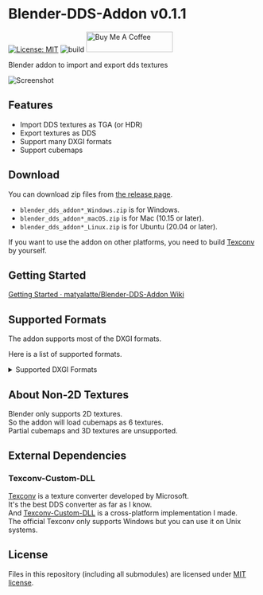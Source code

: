 # Blender-DDS-Addon v0.1.1

[![License: MIT](https://img.shields.io/badge/License-MIT-yellow.svg)](https://opensource.org/licenses/MIT)
![build](https://github.com/matyalatte/Blender-DDS-Addon/actions/workflows/build.yml/badge.svg)
<a href="https://www.buymeacoffee.com/matyalatteQ" target="_blank"><img src="https://cdn.buymeacoffee.com/buttons/default-orange.png" alt="Buy Me A Coffee" height="41" width="174"></a>  

Blender addon to import and export dds textures  
  
![Screenshot](https://user-images.githubusercontent.com/69258547/194742234-9021612e-a49e-4b92-a92c-234678b7a298.png)  

## Features

- Import DDS textures as TGA (or HDR)
- Export textures as DDS
- Support many DXGI formats
- Support cubemaps

## Download
You can download zip files from [the release page](https://github.com/matyalatte/Blender-DDS-Addon/releases).  

-   `blender_dds_addon*_Windows.zip` is for Windows.
-   `blender_dds_addon*_macOS.zip` is for Mac (10.15 or later).
-   `blender_dds_addon*_Linux.zip` is for Ubuntu (20.04 or later).

If you want to use the addon on other platforms, you need to build [Texconv](https://github.com/matyalatte/Texconv-Custom-DLL) by yourself.

## Getting Started
[Getting Started · matyalatte/Blender-DDS-Addon Wiki](https://github.com/matyalatte/Blender-DDS-Addon/wiki/Getting-Started)

## Supported Formats
The addon supports most of the DXGI formats.  
  
Here is a list of supported formats.  

<details>
<summary>Supported DXGI Formats</summary>

* BC1_UNORM
* BC1_UNORM_SRGB
* BC2_UNORM
* BC2_UNORM_SRGB
* BC3_UNORM
* BC3_UNORM_SRGB
* BC4_UNORM
* BC4_SNORM
* BC5_UNORM
* BC5_SNORM
* BC6H_UF16
* BC6H_SF16
* BC7_UNORM
* BC7_UNORM_SRGB
* R32G32B32A32_FLOAT
* R32G32B32_FLOAT
* R16G16B16A16_FLOAT
* R16G16B16A16_UNORM
* R16G16B16A16_SNORM
* R32G32_FLOAT
* R10G10B10A2_UNORM
* R11G11B10_FLOAT
* R8G8B8A8_UNORM
* R8G8B8A8_UNORM_SRGB
* R8G8B8A8_SNORM
* R16G16_FLOAT
* R16G16_UNORM
* R16G16_SNORM
* D32_FLOAT
* R32_FLOAT
* R8G8_UNORM
* R8G8_SNORM
* R16_FLOAT
* D16_UNORM
* R16_UNORM
* R16_SNORM
* R8_UNORM
* R8_SNORM
* A8_UNORM
* R1_UNORM
* R9G9B9E5_SHAREDEXP
* R8G8_B8G8_UNORM
* G8R8_G8B8_UNORM
* B5G6R5_UNORM
* B5G5R5A1_UNORM
* B8G8R8A8_UNORM
* B8G8R8X8_UNORM
* R10G10B10_XR_BIAS_A2_UNORM
* B8G8R8A8_UNORM_SRGB
* B8G8R8X8_UNORM_SRGB
* B4G4R4A4_UNORM

</details>

## About Non-2D Textures
Blender only supports 2D textures.  
So the addon will load cubemaps as 6 textures.  
Partial cubemaps and 3D textures are unsupported.  

## External Dependencies

### Texconv-Custom-DLL
[Texconv](https://github.com/microsoft/DirectXTex/wiki/Texconv)
is a texture converter developed by Microsoft.  
It's the best DDS converter as far as I know.  
And [Texconv-Custom-DLL](https://github.com/matyalatte/Texconv-Custom-DLL) is a cross-platform implementation I made.  
The official Texconv only supports Windows but you can use it on Unix systems.  

## License
Files in this repository (including all submodules) are licensed under [MIT license](../LICENSE).
